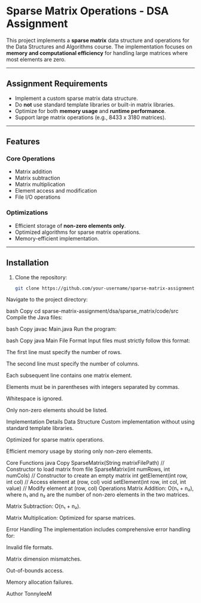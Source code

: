# Sparse Matrix Operations - DSA Assignment

This project implements a **sparse matrix** data structure and operations for the Data Structures and Algorithms course. The implementation focuses on **memory and computational efficiency** for handling large matrices where most elements are zero.

---

## **Assignment Requirements**
- Implement a custom sparse matrix data structure.
- Do **not** use standard template libraries or built-in matrix libraries.
- Optimize for both **memory usage** and **runtime performance**.
- Support large matrix operations (e.g., 8433 x 3180 matrices).

---

## **Features**
### **Core Operations**
- Matrix addition
- Matrix subtraction
- Matrix multiplication
- Element access and modification
- File I/O operations

### **Optimizations**
- Efficient storage of **non-zero elements only**.
- Optimized algorithms for sparse matrix operations.
- Memory-efficient implementation.

---

## **Installation**
1. Clone the repository:
   ```bash
   git clone https://github.com/your-username/sparse-matrix-assignment.git
Navigate to the project directory:

bash
Copy
cd sparse-matrix-assignment/dsa/sparse_matrix/code/src
Compile the Java files:

bash
Copy
javac Main.java
Run the program:

bash
Copy
java Main
File Format
Input files must strictly follow this format:


The first line must specify the number of rows.

The second line must specify the number of columns.

Each subsequent line contains one matrix element.

Elements must be in parentheses with integers separated by commas.

Whitespace is ignored.

Only non-zero elements should be listed.

Implementation Details
Data Structure
Custom implementation without using standard template libraries.

Optimized for sparse matrix operations.

Efficient memory usage by storing only non-zero elements.

Core Functions
java
Copy
SparseMatrix(String matrixFilePath) // Constructor to load matrix from file
SparseMatrix(int numRows, int numCols) // Constructor to create an empty matrix
int getElement(int row, int col) // Access element at (row, col)
void setElement(int row, int col, int value) // Modify element at (row, col)
Operations
Matrix Addition: O(n₁ + n₂), where n₁ and n₂ are the number of non-zero elements in the two matrices.

Matrix Subtraction: O(n₁ + n₂).

Matrix Multiplication: Optimized for sparse matrices.

Error Handling
The implementation includes comprehensive error handling for:

Invalid file formats.

Matrix dimension mismatches.

Out-of-bounds access.

Memory allocation failures.

Author
TonnyleeM

